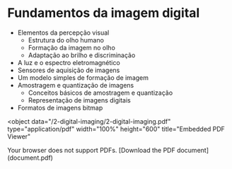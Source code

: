 # Fundamentos da imagem digital

- Elementos da percepção visual
    - Estrutura do olho humano
    - Formação da imagem no olho
    - Adaptação ao brilho e discriminação
- A luz e o espectro eletromagnético
- Sensores de aquisição de imagens
- Um modelo simples de formação de imagem
- Amostragem e quantização de imagens
    - Conceitos básicos de amostragem e quantização
    - Representação de imagens digitais
- Formatos de imagens bitmap


<object
  data="/2-digital-imaging/2-digital-imaging.pdf"
  type="application/pdf"
  width="100%"
  height="600"
  title="Embedded PDF Viewer"
>
  <p>
    Your browser does not support PDFs. [Download the PDF
    document](document.pdf)
  </p>
</object>
